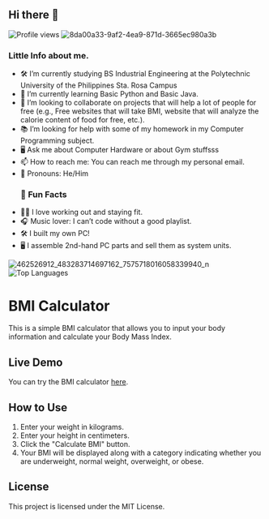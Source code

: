 ## Hi there 👋
![Profile views](https://komarev.com/ghpvc/?username=JCGrafil&color=green)
![8da00a33-9af2-4ea9-871d-3665ec980a3b](https://github.com/user-attachments/assets/ced9561c-3752-4340-a857-262be240d91f)
### Little Info about me.

- 🛠️ I’m currently studying BS Industrial Engineering at the Polytechnic University of the Philippines Sta. Rosa Campus
- 🌱 I’m currently learning Basic Python and Basic Java. 
- 🤝 I’m looking to collaborate on projects that will help a lot of people for free (e.g., Free websites that will take BMI, website that will analyze the calorie content of food for free, etc.).
- 📚 I’m looking for help with some of my homework in my Computer Programming subject.
- 🖥️ Ask me about Computer Hardware or about Gym stuffsss
- 📫 How to reach me: You can reach me through my personal email.
- 👤 Pronouns: He/Him
  ### 🎉 Fun Facts
- 🏋️‍♂️ I love working out and staying fit.
- 🎧 Music lover: I can’t code without a good playlist.
- 🛠️ I built my own PC!
- 🖥️ I assemble 2nd-hand PC parts and sell them as system units.


![462526912_483283714697162_7575718016058339940_n](https://github.com/user-attachments/assets/68b2dcd1-2ff3-4e6c-bbd6-46240bd67c85)
![Top Languages](https://github-readme-stats.vercel.app/api/top-langs/?username=JCGrafil&layout=compact)

# BMI Calculator

This is a simple BMI calculator that allows you to input your body information and calculate your Body Mass Index.

## Live Demo

You can try the BMI calculator [here](https://jcgrafil.github.io/bmi-calculator/).

## How to Use

1. Enter your weight in kilograms.
2. Enter your height in centimeters.
3. Click the "Calculate BMI" button.
4. Your BMI will be displayed along with a category indicating whether you are underweight, normal weight, overweight, or obese.

## License

This project is licensed under the MIT License.


